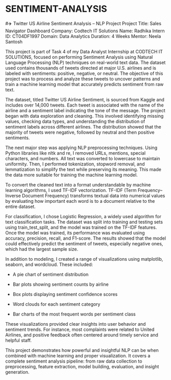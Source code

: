 # SENTIMENT-ANALYSIS
#✈️ Twitter US Airline Sentiment Analysis – NLP Project
Project Title: Sales Navigator Dashboard
Company: Codtech IT Solutions
Name: Radhika
Intern ID: CT04DF1997
Domain: Data Analytics
Duration: 4 Weeks
Mentor: Neela Santosh

This project is part of Task 4 of my Data Analyst Internship at CODTECH IT SOLUTIONS, focused on performing Sentiment Analysis using Natural Language Processing (NLP) techniques on real-world text data. The dataset used contains thousands of tweets directed at major U.S. airlines and is labeled with sentiments: positive, negative, or neutral. The objective of this project was to process and analyze these tweets to uncover patterns and train a machine learning model that accurately predicts sentiment from raw text.

The dataset, titled Twitter US Airline Sentiment, is sourced from Kaggle and includes over 14,000 tweets. Each tweet is associated with the name of the airline and a sentiment label indicating the tone of the message. The project began with data exploration and cleaning. This involved identifying missing values, checking data types, and understanding the distribution of sentiment labels across different airlines. The distribution showed that the majority of tweets were negative, followed by neutral and then positive sentiments.

The next major step was applying NLP preprocessing techniques. Using Python libraries like nltk and re, I removed URLs, mentions, special characters, and numbers. All text was converted to lowercase to maintain uniformity. Then, I performed tokenization, stopword removal, and lemmatization to simplify the text while preserving its meaning. This made the data more suitable for training the machine learning model.

To convert the cleaned text into a format understandable by machine learning algorithms, I used TF-IDF vectorization. TF-IDF (Term Frequency–Inverse Document Frequency) transforms textual data into numerical values by evaluating how important each word is to a document relative to the entire dataset.

For classification, I chose Logistic Regression, a widely used algorithm for text classification tasks. The dataset was split into training and testing sets using train_test_split, and the model was trained on the TF-IDF features. Once the model was trained, its performance was evaluated using accuracy, precision, recall, and F1-score. The results showed that the model could effectively predict the sentiment of tweets, especially negative ones, which had the largest sample size.

In addition to modeling, I created a range of visualizations using matplotlib, seaborn, and wordcloud. These included:

- A pie chart of sentiment distribution

- Bar plots showing sentiment counts by airline

- Box plots displaying sentiment confidence scores

- Word clouds for each sentiment category

- Bar charts of the most frequent words per sentiment class

These visualizations provided clear insights into user behavior and sentiment trends. For instance, most complaints were related to United Airlines, and positive feedback often centered around timely service and helpful staff.

This project demonstrates how powerful and insightful NLP can be when combined with machine learning and proper visualization. It covers a complete sentiment analysis pipeline: from raw data collection to preprocessing, feature extraction, model building, evaluation, and insight generation.
